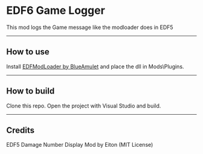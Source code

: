 # EDF6 Game Logger #
This mod logs the Game message like the modloader does in EDF5

-----------------------
## How to use ##
Install [EDFModLoader by BlueAmulet](https://github.com/BlueAmulet/EDFModLoader) and place the dll in Mods\Plugins.

-----------------------
## How to build ##
Clone this repo. Open the project with Visual Studio and build.

-----------------------
## Credits ##
EDF5 Damage Number Display Mod by Eiton (MIT License)